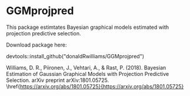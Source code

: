 # GGMprojpred
This package estimtates Bayesian graphical models estimated with projection predictive selection.

Download package here:

devtools::install_github("donaldRwilliams/GGMprojpred")


Williams, D. R., Piironen, J., Vehtari, A., & Rast, P. (2018). Bayesian Estimation of Gaussian Graphical Models with Projection Predictive Selection. arXiv preprint arXiv:1801.05725.
\href{https://arxiv.org/abs/1801.05725}{https://arxiv.org/abs/1801.05725}
